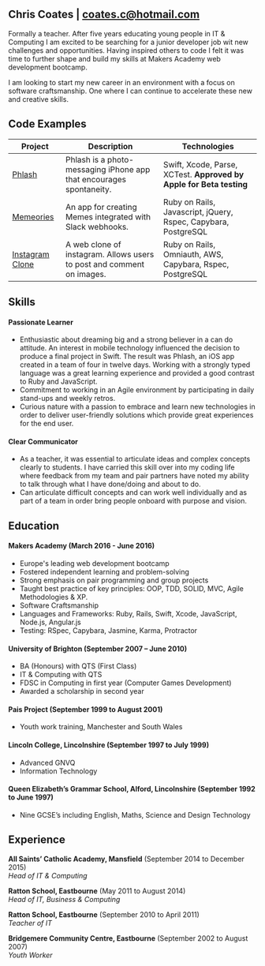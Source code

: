 ## Chris Coates | coates.c@hotmail.com

Formally a teacher. After five years educating young people in IT & Computing I am excited to be searching for a junior developer job wit new challenges and opportunities. Having inspired others to code I felt it was time to further shape and build my skills at Makers Academy web development bootcamp.

I am looking to start my new career in an environment with a focus on software craftsmanship. One where I can continue to accelerate these new and creative skills.

## Code Examples
| Project                 | Description             | Technologies            |
|-------------------------|-------------------------|-------------------------|
| [Phlash](https://github.com/chriscoates/phlash) | Phlash is a photo-messaging iPhone app that encourages spontaneity. | Swift, Xcode, Parse, XCTest. **Approved by Apple for Beta testing** |
| [Memeories](https://github.com/chriscoates/memeories) | An app for creating Memes integrated with Slack webhooks.   | Ruby on Rails, Javascript, jQuery, Rspec, Capybara, PostgreSQL               |
| [Instagram Clone](https://github.com/chriscoates/instagram-challenge) | A web clone of instagram. Allows users to post and comment on images. | Ruby on Rails, Omniauth, AWS, Capybara, Rspec, PostgreSQL |


## Skills

#### Passionate Learner

- Enthusiastic about dreaming big and a strong believer in a can do attitude. An interest in mobile technology influenced the decision to produce a final project in Swift. The result was Phlash, an iOS app created in a team of four in twelve days. Working with a strongly typed language was a great learning experience and provided a good contrast to Ruby and JavaScript.
- Commitment to working in an Agile environment by participating in daily stand-ups and weekly retros.
- Curious nature with a passion to embrace and learn new technologies in order to deliver user-friendly solutions which provide great experiences for the end user.

#### Clear Communicator

- As a teacher, it was essential to articulate ideas and complex concepts clearly to students. I have carried this skill over into my coding life where feedback from my team and pair partners have noted my ability to talk through what I have done/doing and about to do.
- Can articulate difficult concepts and can work well individually and as part of a team in order bring people onboard with purpose and vision.

## Education

#### Makers Academy (March 2016 - June 2016)

- Europe's leading web development bootcamp
- Fostered independent learning and problem-solving
- Strong emphasis on pair programming and group projects
- Taught best practice of key principles: OOP, TDD, SOLID, MVC, Agile Methodologies & XP.
- Software Craftsmanship
- Languages and Frameworks: Ruby, Rails, Swift, Xcode, JavaScript, Node.js, Angular.js
- Testing: RSpec, Capybara, Jasmine, Karma, Protractor

#### University of Brighton (September 2007 – June 2010)

- BA (Honours) with QTS (First Class)
- IT & Computing with QTS
- FDSC in Computing in first year (Computer Games Development)
- Awarded a scholarship in second year

#### Pais Project (September 1999 to August 2001)

- Youth work training, Manchester and South Wales

#### Lincoln College, Lincolnshire (September 1997 to July 1999)

- Advanced GNVQ
- Information Technology

#### Queen Elizabeth’s Grammar School, Alford, Lincolnshire (September 1992 to June 1997)

- Nine GCSE’s including English, Maths, Science and Design Technology

## Experience

**All Saints’ Catholic Academy, Mansfield** (September 2014 to December 2015)    
*Head of IT & Computing*

**Ratton School, Eastbourne** (May 2011 to August 2014)   
*Head of IT, Business & Computing*

**Ratton School, Eastbourne** (September 2010 to April 2011)   
*Teacher of IT*

**Bridgemere Community Centre, Eastbourne** (September 2002 to August 2007)   
*Youth Worker*

